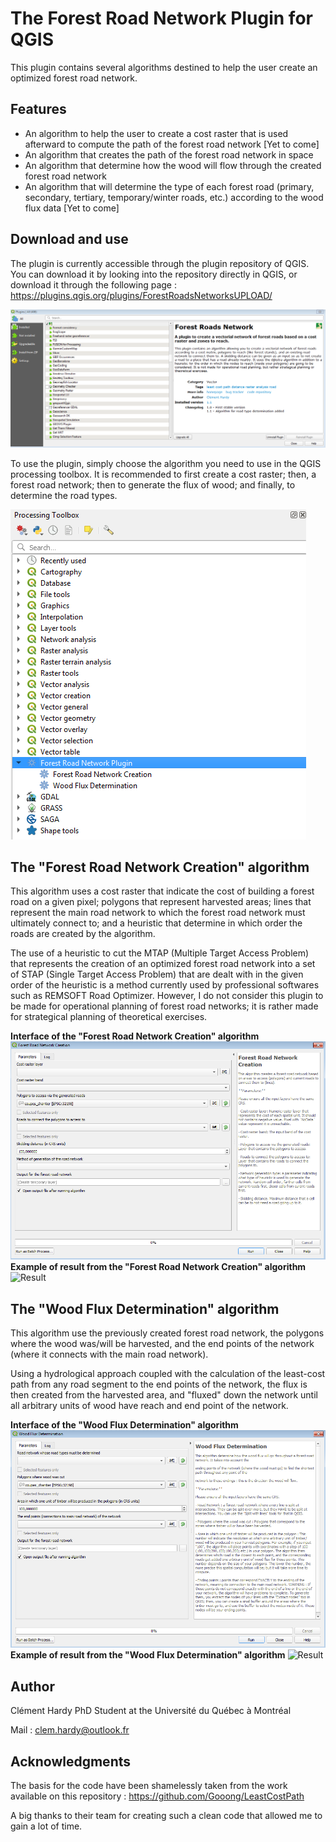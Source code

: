 # The Forest Road Network Plugin for QGIS

This plugin contains several algorithms destined to help the user create an optimized forest road network.

## Features

- An algorithm to help the user to create a cost raster that is used afterward to compute the path of the forest road network [Yet to come]
- An algorithm that creates the path of the forest road network in space
- An algorithm that determine how the wood will flow through the created forest road network
- An algorithm that will determine the type of each forest road (primary, secondary, tertiary, temporary/winter roads, etc.) according to the wood flux data [Yet to come]


## Download and use

The plugin is currently accessible through the plugin repository of QGIS. You can download it by looking into the repository directly in QGIS, or download it through the following page : https://plugins.qgis.org/plugins/ForestRoadsNetworksUPLOAD/

![Plugin in the QGIS repository](Test_data/images/PluginInRepository.PNG)

To use the plugin, simply choose the algorithm you need to use in the QGIS processing toolbox. It is recommended to first create a cost raster; then, a forest road network; then to generate the flux of wood; and finally, to determine the road types.

![Plugin in the QGIS processing toolbox](Test_data/images/PluginInToolbox.PNG)


## The "Forest Road Network Creation" algorithm

This algorithm uses a cost raster that indicate the cost of building a forest road on a given pixel; polygons that represent harvested areas; lines that represent the main road network to which the forest road network must ultimately connect to; and a heuristic that determine in which order the roads are created by the algorithm.

The use of a heuristic to cut the MTAP (Multiple Target Access Problem) that represents the creation of an optimized forest road network into a set of STAP (Single Target Access Problem) that are dealt with in the given order of the heuristic is a method currently used by professional softwares such as REMSOFT Road Optimizer. However, I do not consider this plugin to be made for operational planning of forest road networks; it is rather made for strategical planning of theoretical exercises. 
 
**Interface of the "Forest Road Network Creation" algorithm**
![Interface](Test_data/images/ForestRoadNetworkCreation_Interface.PNG)
**Example of result from the "Forest Road Network Creation" algorithm**
![Result](Test_data/images/ForestRoadNetworkCreation_Result.png)


## The "Wood Flux Determination" algorithm

This algorithm use the previously created forest road network, the polygons where the wood was/will be harvested, and the end points of the network (where it connects with the main road network).

Using a hydrological approach coupled with the calculation of the least-cost path from any road segment to the end points of the network, the flux is then created from the harvested area, and "fluxed" down the network until all arbitrary units of wood have reach and end point of the network.
 
**Interface of the "Wood Flux Determination" algorithm**
![Interface](Test_data/images/WoodFluxDetermination_Interface.PNG)
**Example of result from the "Wood Flux Determination" algorithm**
![Result](Test_data/images/WoodFluxDetermination_Result.png)


## Author

Clément Hardy
PhD Student at the Université du Québec à Montréal

Mail : clem.hardy@outlook.fr


## Acknowledgments

The basis for the code have been shamelessly taken from the work available on this repository : https://github.com/Gooong/LeastCostPath

A big thanks to their team for creating such a clean code that allowed me to gain a lot of time.